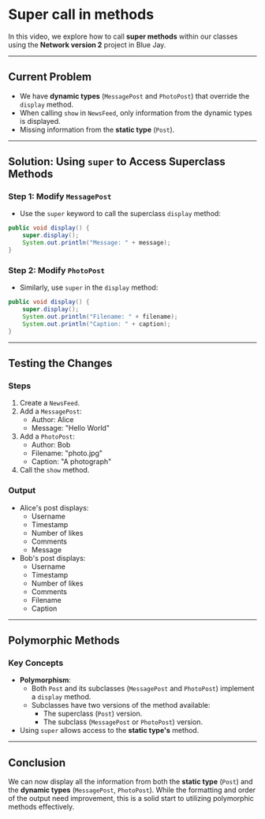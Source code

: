 # Super call in methods

In this video, we explore how to call **super methods** within our classes using the **Network version 2** project in Blue Jay.

---

## Current Problem

- We have **dynamic types** (`MessagePost` and `PhotoPost`) that override the `display` method.
- When calling `show` in `NewsFeed`, only information from the dynamic types is displayed.
- Missing information from the **static type** (`Post`).

---

## Solution: Using `super` to Access Superclass Methods

### Step 1: Modify `MessagePost`

- Use the `super` keyword to call the superclass `display` method:

```java
public void display() {
    super.display();
    System.out.println("Message: " + message);
}
```

### Step 2: Modify `PhotoPost`

- Similarly, use `super` in the `display` method:

```java
public void display() {
    super.display();
    System.out.println("Filename: " + filename);
    System.out.println("Caption: " + caption);
}
```

---

## Testing the Changes

### Steps

1. Create a `NewsFeed`.
2. Add a `MessagePost`:
   - Author: Alice
   - Message: "Hello World"
3. Add a `PhotoPost`:
   - Author: Bob
   - Filename: "photo.jpg"
   - Caption: "A photograph"
4. Call the `show` method.

### Output

- Alice's post displays:
  - Username
  - Timestamp
  - Number of likes
  - Comments
  - Message
- Bob's post displays:
  - Username
  - Timestamp
  - Number of likes
  - Comments
  - Filename
  - Caption

---

## Polymorphic Methods

### Key Concepts

- **Polymorphism**:
  - Both `Post` and its subclasses (`MessagePost` and `PhotoPost`) implement a `display` method.
  - Subclasses have two versions of the method available:
    - The superclass (`Post`) version.
    - The subclass (`MessagePost` or `PhotoPost`) version.
- Using `super` allows access to the **static type's** method.

---

## Conclusion

We can now display all the information from both the **static type** (`Post`) and the **dynamic types** (`MessagePost`, `PhotoPost`). While the formatting and order of the output need improvement, this is a solid start to utilizing polymorphic methods effectively.
